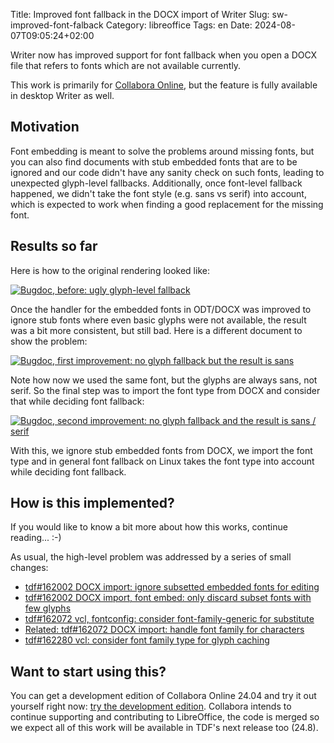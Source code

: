 Title: Improved font fallback in the DOCX import of Writer
Slug: sw-improved-font-falback
Category: libreoffice
Tags: en
Date: 2024-08-07T09:05:24+02:00

Writer now has improved support for font fallback when you open a DOCX file that refers to fonts
which are not available currently.

This work is primarily for [Collabora Online](https://www.collaboraoffice.com/), but the feature is
fully available in desktop Writer as well.

## Motivation

Font embedding is meant to solve the problems around missing fonts, but you can also find documents
with stub embedded fonts that are to be ignored and our code didn't have any sanity check on such
fonts, leading to unexpected glyph-level fallbacks. Additionally, once font-level fallback happened,
we didn't take the font style (e.g. sans vs serif) into account, which is expected to work when
finding a good replacement for the missing font.

## Results so far

Here is how to the original rendering looked like:

[![Bugdoc, before: ugly glyph-level fallback](https://share.vmiklos.hu/blog/sw-improved-font-falback/old.png)](https://share.vmiklos.hu/blog/sw-improved-font-falback/old.png)

Once the handler for the embedded fonts in ODT/DOCX was improved to ignore stub fonts where even
basic glyphs were not available, the result was a bit more consistent, but still bad. Here is a
different document to show the problem:

[![Bugdoc, first improvement: no glyph fallback but the result is sans](https://share.vmiklos.hu/blog/sw-improved-font-falback/first.png)](https://share.vmiklos.hu/blog/sw-improved-font-falback/first.png)

Note how now we used the same font, but the glyphs are always sans, not serif. So the final step was
to import the font type from DOCX and consider that while deciding font fallback:

[![Bugdoc, second improvement: no glyph fallback and the result is sans / serif](https://share.vmiklos.hu/blog/sw-improved-font-falback/second.png)](https://share.vmiklos.hu/blog/sw-improved-font-falback/second.png)

With this, we ignore stub embedded fonts from DOCX, we import the font type and in general font
fallback on Linux takes the font type into account while deciding font fallback.

## How is this implemented?

If you would like to know a bit more about how this works, continue reading... :-)

As usual, the high-level problem was addressed by a series of small changes:

- [tdf#162002 DOCX import: ignore subsetted embedded fonts for editing](https://git.libreoffice.org/core/commit/a9f3c11375525a7708378dd3648febc40db1ad20)
- [tdf#162002 DOCX import, font embed: only discard subset fonts with few glyphs](https://git.libreoffice.org/core/commit/09da7fd9cec9b36f2e09c1105a9263b83e2c66e4)
- [tdf#162072 vcl, fontconfig: consider font-family-generic for substitute](https://git.libreoffice.org/core/commit/6dfac38bacd449c64a13363797b56aff49cf8f52)
- [Related: tdf#162072 DOCX import: handle font family for characters](https://git.libreoffice.org/core/commit/d06de2e049761b7b9e8a95f17557d309812f7acc)
- [tdf#162280 vcl: consider font family type for glyph caching](https://git.libreoffice.org/core/commit/ef1870810ec8c069e26538fd7626ad0656bed276)

## Want to start using this?

You can get a development edition of Collabora Online 24.04 and try it out yourself right now: [try
the development edition](https://www.collaboraoffice.com/code/).  Collabora intends to continue
supporting and contributing to LibreOffice, the code is merged so we expect all of this work will be
available in TDF's next release too (24.8).
